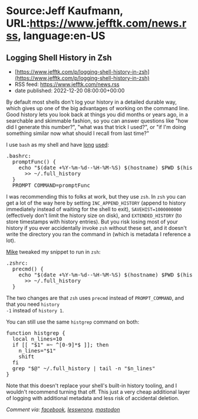# Source:Jeff Kaufmann, URL:https://www.jefftk.com/news.rss, language:en-US

## Logging Shell History in Zsh
 - [https://www.jefftk.com/p/logging-shell-history-in-zsh](https://www.jefftk.com/p/logging-shell-history-in-zsh)
 - RSS feed: https://www.jefftk.com/news.rss
 - date published: 2022-12-20 08:00:00+00:00

<p><span>

By default most shells don't log your history in a detailed durable
way, which gives up one of the big advantages of working on the
command line.  Good history lets you look back at things you did
months or years ago, in a searchable and skimmable fashion, so you can
answer questions like "how did I generate this number?", "what was
that trick I used?", or "if I'm doing something similar now what
should I recall from last time?"

</span>

<p>

I use <code>bash</code> as my shell and have <a href="https://www.jefftk.com/shell-history-and-the-value-of-text-only-environments">long</a>
<a href="https://www.jefftk.com/p/you-should-be-logging-shell-history">used</a>:

</p>

<p>

</p>

<pre>
.bashrc:
  promptFunc() {
    echo "$(date +%Y-%m-%d--%H-%M-%S) $(hostname) $PWD $(history 1)" \
      &gt;&gt; ~/.full_history
  }
  PROMPT_COMMAND=promptFunc
</pre>



<p>

I was recommending this to folks at work, but they use
<code>zsh</code>.  In <code>zsh</code> you can get a lot of the way
here by setting <code>INC_APPEND_HISTORY</code> (append to history
immediately instead of waiting for the shell to exit),
<code>SAVEHIST=1000000000</code> (effectively don't limit the history
size on disk), and <code>EXTENDED_HISTORY</code> (to store timestamps
with history entries).  But you risk losing most of your history if you
ever accidentally invoke <code>zsh</code> without these set, and it
doesn't write the directory you ran the command in (which is metadata
I reference a lot).

</p>

<p>

<a href="https://mikemc.cc/">Mike</a> tweaked my snippet to run in
<code>zsh</code>:

</p>

<p>

</p>

<pre>
.zshrc:
  precmd() {
    echo "$(date +%Y-%m-%d--%H-%M-%S) $(hostname) $PWD $(history -1)" \
      &gt;&gt; ~/.full_history
  }
</pre>



<p>

The two changes are that <code>zsh</code> uses <code>precmd</code>
instead of <code>PROMPT_COMMAND</code>, and that you need
<code>history -1</code> instead of <code>history 1</code>.

</p>

<p>

You can still use the same <code>histgrep</code> command on both:

</p>

<p>

</p>

<pre>
function histgrep {
  local n_lines=10
  if [[ "$1" =~ ^[0-9]*$ ]]; then
    n_lines="$1"
    shift
  fi
  grep "$@" ~/.full_history | tail -n "$n_lines"
}
</pre>



<p>

Note that this doesn't replace your shell's built-in history tooling,
and I wouldn't recommend turning that off.  This just a very cheap
additional layer of logging with additional metadata and less risk of
accidental deletion.

  </p>

<p><i>Comment via: <a href="https://www.facebook.com/jefftk/posts/pfbid0FGzTeUeQ9dzTifJn25J8pZyHuA6iJrrokK2FuRTkH6DCkpYPnj6doxwjPWKiL4UHl">facebook</a>, <a href="https://lesswrong.com/posts/6WGyKKQnfaGa3YtMn">lesswrong</a>, <a href="https://mastodon.mit.edu/@jefftk/109549552545020538">mastodon</a></i></p>


